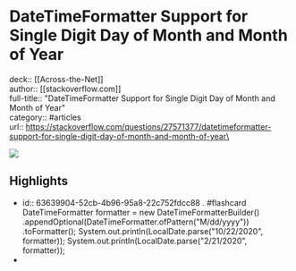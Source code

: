 # DateTimeFormatter Support for Single Digit Day of Month and Month of Year

deck:: [[Across-the-Net]]\
author:: [[stackoverflow.com]]\
full-title:: "DateTimeFormatter Support for Single Digit Day of Month and Month of Year"\
category:: #articles\
url:: https://stackoverflow.com/questions/27571377/datetimeformatter-support-for-single-digit-day-of-month-and-month-of-year\

![](https://readwise-assets.s3.amazonaws.com/static/images/article4.6bc1851654a0.png)
## Highlights
- id:: 63639904-52cb-4b96-95a8-22c752fdcc88
   . #flashcard 
    DateTimeFormatter formatter = new DateTimeFormatterBuilder()
     .appendOptional(DateTimeFormatter.ofPattern("M/dd/yyyy"))
     .toFormatter();
     System.out.println(LocalDate.parse("10/22/2020", formatter));
     System.out.println(LocalDate.parse("2/21/2020", formatter));
-